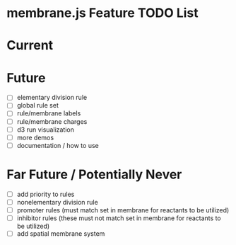 membrane.js Feature TODO List
======================

# Current

# Future
- [ ] elementary division rule
- [ ] global rule set
- [ ] rule/membrane labels
- [ ] rule/membrane charges
- [ ] d3 run visualization
- [ ] more demos
- [ ] documentation / how to use

# Far Future / Potentially Never
- [ ] add priority to rules
- [ ] nonelementary division rule
- [ ] promoter rules (must match set in membrane for reactants to be utilized)
- [ ] inhibitor rules (these must not match set in membrane for reactants to be utilized)
- [ ] add spatial membrane system
